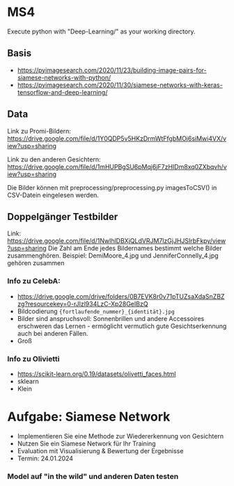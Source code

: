 # MS4

Execute python with "Deep-Learning/" as your working directory.

## Basis
- https://pyimagesearch.com/2020/11/23/building-image-pairs-for-siamese-networks-with-python/
- https://pyimagesearch.com/2020/11/30/siamese-networks-with-keras-tensorflow-and-deep-learning/

## Data
Link zu Promi-Bildern: https://drive.google.com/file/d/1Y0QDP5v5HKzDrmWtFfgbMOj6siMwi4VX/view?usp=sharing

Link zu den anderen Gesichtern: https://drive.google.com/file/d/1mHUPBgSU6pMqj6jF7zHIDm8xq0ZXbqvh/view?usp=sharing

Die Bilder können mit preprocessing/preprocessing.py imagesToCSV() in CSV-Datein eingelesen werden.


## Doppelgänger Testbilder
Link: https://drive.google.com/file/d/1NwIhlDBXjQLdVRJM7lzGjJHJSIrbFkpy/view?usp=sharing
Die Zahl am Ende jedes Bildernames bestimmt welche Bilder zusammenghören.
Beispiel: DemiMoore_4.jpg und JenniferConnelly_4.jpg gehören zusammen

### Info zu CelebA:
- https://drive.google.com/drive/folders/0B7EVK8r0v71pTUZsaXdaSnZBZzg?resourcekey=0-rJlzl934LzC-Xp28GeIBzQ
- Bildcodierung `{fortlaufende_nummer}_{identität}.jpg`
- Bilder sind anspruchsvoll: Sonnenbrillen und andere Accessoires erschweren das Lernen - ermöglicht vermutlich gute Gesichtserkennung auch bei anderen Fällen.
- Groß

### Info zu Olivietti
- https://scikit-learn.org/0.19/datasets/olivetti_faces.html
- sklearn
- Klein

# Aufgabe: Siamese Network
- Implementieren Sie eine Methode zur Wiedererkennung von Gesichtern
- Nutzen Sie ein Siamese Network für Ihr Training
- Evaluation mit Visualisierung & Bewertung der Ergebnisse
- Termin: 24.01.2024

### Model auf "in the wild" und anderen Daten testen

